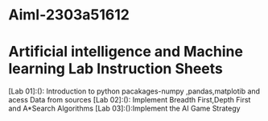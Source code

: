 # Aiml-2303a51612
# Artificial intelligence and Machine learning Lab Instruction Sheets 
[Lab 01]:(): Introduction to python pacakages-numpy ,pandas,matplotib and acess Data from sources
[Lab 02]:(): Implement Breadth First,Depth First and A*Search Algorithms
[Lab 03]:():Implement the AI Game Strategy

